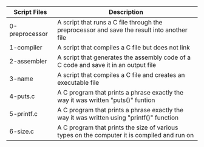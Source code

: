 
| Script Files | Description |
| ----------- | ----------- |
| 0-preprocessor |  A script that runs a C file through the preprocessor and save the result into another file |
| 1-compiler | A script that compiles a C file but does not link |
| 2-assembler | A script that generates the assembly code of a C code and save it in an output file |
| 3-name | A script that compiles a C file and creates an executable file |
| 4-puts.c | A C program that prints a phrase exactly the way it was written "puts()" funtion |
| 5-printf.c | A C program that prints a phrase exactly the way it was written using "printf()" function |
| 6-size.c | A C program that prints the size of various types on the computer it is compiled and run on |
